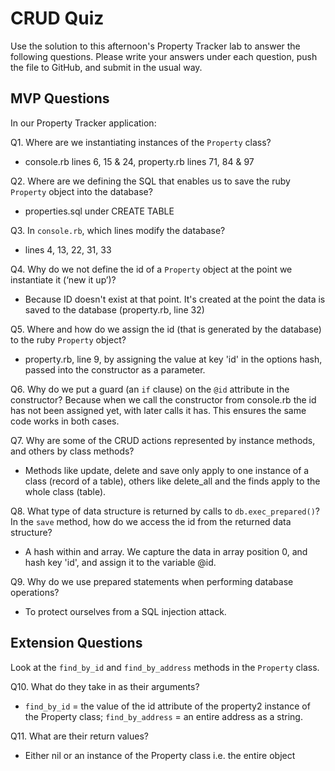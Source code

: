 # CRUD Quiz

Use the solution to this afternoon's Property Tracker lab to answer the following questions. Please write your answers under each question, push the file to GitHub, and submit in the usual way.

## MVP Questions

In our Property Tracker application:

Q1. Where are we instantiating instances of the `Property` class?
- console.rb lines 6, 15 & 24, property.rb lines 71, 84 & 97

Q2. Where are we defining the SQL that enables us to save the ruby `Property` object into the database?
- properties.sql under CREATE TABLE

Q3. In `console.rb`, which lines modify the database?
- lines 4, 13, 22, 31, 33

Q4. Why do we not define the id of a `Property` object at the point we instantiate it (‘new it up’)?
- Because ID doesn't exist at that point. It's created at the point the data is saved to the database (property.rb, line 32)

Q5. Where and how do we assign the id (that is generated by the database) to the ruby `Property` object?
- property.rb, line 9, by assigning the value at key 'id' in the options hash, passed into the constructor as a parameter.

Q6. Why do we put a guard (an `if` clause) on the `@id` attribute in the constructor?
Because when we call the constructor from console.rb the id has not been assigned yet, with later calls it has. This ensures the same code works in both cases.

Q7. Why are some of the CRUD actions represented by instance methods, and others by class methods?
- Methods like update, delete and save only apply to one instance of a class (record of a table), others like delete_all and the finds apply to the whole class (table).

Q8. What type of data structure is returned by calls to `db.exec_prepared()`? In the `save` method, how do we access the id from the returned data structure?
- A hash within and array. We capture the data in array position 0, and hash key 'id', and assign it to the variable @id.

Q9. Why do we use prepared statements when performing database operations?
- To protect ourselves from a SQL injection attack.

## Extension Questions

Look at the `find_by_id` and `find_by_address` methods in the `Property` class.

Q10. What do they take in as their arguments?
- `find_by_id` = the value of the id attribute of the property2 instance of the Property class; `find_by_address` = an entire address as a string.

Q11. What are their return values?
- Either nil or an instance of the Property class i.e. the entire object
